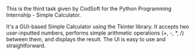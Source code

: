 This is the third task given by CodSoft for the Python Programming Internship - Simple Calculator.

It's a GUI-based Simple Calculator using the Tkinter library. It accepts two user-inputted numbers, performs simple arithmetic operations (+, -, *, /) between them, and displays the result. The UI is easy to use and straightforward.

